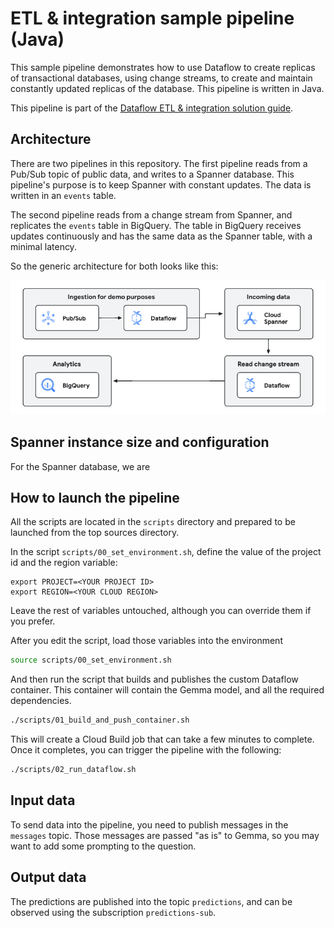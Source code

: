 # ETL & integration sample pipeline (Java)

This sample pipeline demonstrates how to use Dataflow to create replicas of transactional databases, using change
streams, to create and maintain constantly updated replicas of the database. This pipeline is written in Java.

This pipeline is part of the [Dataflow ETL & integration solution guide](../../use_cases/ETL_integration.md).

## Architecture

There are two pipelines in this repository. The first pipeline reads from a Pub/Sub topic of public data, and writes
to a Spanner database. This pipeline's purpose is to keep Spanner with constant updates. The data is written in an
`events` table.

The second pipeline reads from a change stream from Spanner, and replicates the `events` table in BigQuery. The table
in BigQuery receives updates continuously and has the same data as the Spanner table, with a minimal latency. 

So the generic architecture for both looks like this:

![Architecture](./imgs/etl_integration.png)

## Spanner instance size and configuration

For the Spanner database, we are 

## How to launch the pipeline

All the scripts are located in the `scripts` directory and prepared to be launched from the top
sources directory.

In the script `scripts/00_set_environment.sh`, define the value of the project id and the region variable:

```
export PROJECT=<YOUR PROJECT ID>
export REGION=<YOUR CLOUD REGION>
```

Leave the rest of variables untouched, although you can override them if you prefer.

After you edit the script, load those variables into the environment

```sh
source scripts/00_set_environment.sh
```

And then run the script that builds and publishes the custom Dataflow container. This container will
contain the Gemma model, and all the required dependencies.

```sh
./scripts/01_build_and_push_container.sh
```

This will create a Cloud Build job that can take a few minutes to complete. Once it completes, you
can trigger the pipeline with the following:

```sh
./scripts/02_run_dataflow.sh
```

## Input data

To send data into the pipeline, you need to publish messages in the `messages` topic. Those
messages are passed "as is" to Gemma, so you may want to add some prompting to the question.

## Output data

The predictions are published into the topic `predictions`, and can be observed using the
subscription `predictions-sub`.